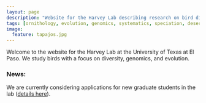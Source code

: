 ```yaml
---
layout: page
description: "Website for the Harvey Lab describing research on bird diversity, genomics, and evolution at the University of Texas at El Paso."
tags: [ornithology, evolution, genomics, systematics, speciation, desert Southwest, Neotropics, birds]
image:
  feature: tapajos.jpg
---
```


Welcome to the website for the Harvey Lab at the University of Texas at El Paso. We study birds with a focus on diversity, genomics, and evolution.

### News:
We are currently considering applications for new graduate students in the lab (<a href="https://www.utep.edu/science/eeb/Academic%20Programs/phd.html" target="_blank">details here</a>).
